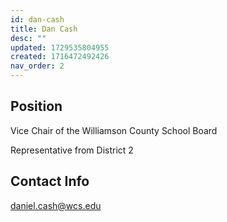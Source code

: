 ```yaml
---
id: dan-cash
title: Dan Cash
desc: ""
updated: 1729535804955
created: 1716472492426
nav_order: 2
---
```


## Position

Vice Chair of the Williamson County School Board

Representative from District 2

## Contact Info

<a href="mailto:daniel.cash@wcs.edu">daniel.cash@wcs.edu</a>
